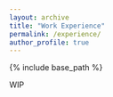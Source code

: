 ```yaml
---
layout: archive
title: "Work Experience"
permalink: /experience/
author_profile: true
---
```


{% include base_path %}

WIP
